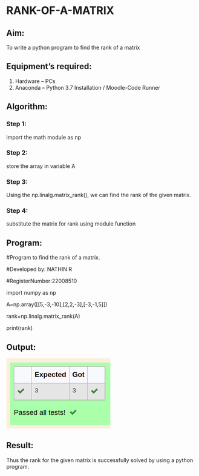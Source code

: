 # RANK-OF-A-MATRIX
## Aim:
To write a python program to find the rank of a matrix
## Equipment’s required:
1. 	Hardware – PCs
2. 	Anaconda – Python 3.7 Installation / Moodle-Code Runner
## Algorithm:
### Step 1: 
import the math module as np
### Step 2: 
store the array in variable A
### Step 3: 
Using the np.linalg.matrix_rank(), we can find the rank of the given matrix.
### Step 4: 
substitute the matrix for rank using module function
## Program:

#Program to find the rank of a matrix.

#Developed by: NATHIN R

#RegisterNumber:22008510

import numpy as np

A=np.array([[5,-3,-10],[2,2,-3],[-3,-1,5]])

rank=np.linalg.matrix_rank(A)

print(rank)

## Output:
![Output!](/rankofmatrix.png)
## Result:
Thus the rank for the given matrix is successfully solved by  using a python program.

